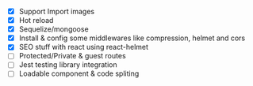 - [x] Support Import images 
- [x] Hot reload
- [x] Sequelize/mongoose
- [x] Install & config some middlewares like compression, helmet and cors
- [x] SEO stuff with react using react-helmet
- [ ] Protected/Private & guest routes
- [ ] Jest testing library integration
- [ ] Loadable component & code spliting